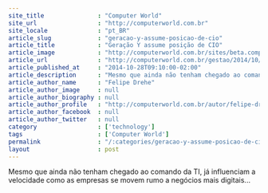 ```yaml
---
site_title               : "Computer World"
site_url                 : "http://computerworld.com.br"
site_locale              : "pt_BR"
article_slug             : "geracao-y-assume-posicao-de-cio"
article_title            : "Geração Y assume posição de CIO"
article_image            : "http://computerworld.com.br/sites/beta.computerworld.com.br/files/news_articles/2382962911_1b65825e3b_b.jpg"
article_url              : "http://computerworld.com.br/gestao/2014/10/28/geracao-y-assume-posto-de-cio"
article_published_at     : "2014-10-28T09:10:00-02:00"
article_description      : "Mesmo que ainda não tenham chegado ao comando da TI, já influenciam a velocidade como as empresas se movem rumo a negócios mais digitais..."
article_author_name      : "Felipe Drehe"
article_author_image     : null
article_author_biography : null
article_author_profile   : "http://computerworld.com.br/autor/felipe-dreher"
article_author_facebook  : null
article_author_twitter   : null
category                 : ['technology']
tags                     : ['Computer World']
permalink                : "/:categories/geracao-y-assume-posicao-de-cio/"
layout                   : post
---
```


Mesmo que ainda não tenham chegado ao comando da TI, já influenciam a velocidade como as empresas se movem rumo a negócios mais digitais...

